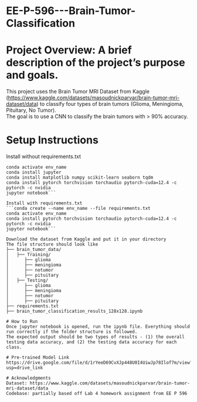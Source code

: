 # EE-P-596---Brain-Tumor-Classification
# Project Overview: A brief description of the project’s purpose and goals.
This project uses the Brain Tumor MRI Dataset from Kaggle (https://www.kaggle.com/datasets/masoudnickparvar/brain-tumor-mri-dataset/data) to classify four types of brain tumors (Glioma, Meningioma, Pituitary, No Tumor).   
The goal is to use a CNN to classify the brain tumors with > 90% accuracy. 

# Setup Instructions
Install without requirements.txt
```conda create --name env_name  
conda activate env_name  
conda install jupyter  
conda install matplotlib numpy scikit-learn seaborn tqdm  
conda install pytorch torchvision torchaudio pytorch-cuda=12.4 -c pytorch -c nvidia  
jupyter notebook```

Install with requirements.txt 
```conda create --name env_name --file requirements.txt
conda activate env_name
conda install pytorch torchvision torchaudio pytorch-cuda=12.4 -c pytorch -c nvidia
jupyter notebook```

Download the dataset from Kaggle and put it in your directory
The file structure should look like 
├── brain_tumor_data/
│   ├── Training/
│      ├── glioma    
│      ├── meningioma
│      ├── notumor
│      ├── pituitary
│   ├── Testing/
│      ├── glioma    
│      ├── meningioma
│      ├── notumor
│      ├── pituitary
├── requirements.txt
├── brain_tumor_classification_results_128x128.ipynb

# How to Run 
Once jupyter notebook is opened, run the ipynb file. Everything should run correctly if the folder structure is followed. 
The expected output should be two types of results - (1) the overall testing data accuracy, and (2) the testing data accuracy for each class. 

# Pre-trained Model Link
https://drive.google.com/file/d/1rYeeD69CvXJp448U0I4UiwJp78Ilof7m/view?usp=drive_link

# Acknowledgments
Dataset: https://www.kaggle.com/datasets/masoudnickparvar/brain-tumor-mri-dataset/data  
Codebase: partially based off Lab 4 homework assignment from EE P 596
